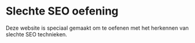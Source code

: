 
# Slechte SEO oefening

Deze website is speciaal gemaakt om te oefenen met het herkennen van slechte SEO technieken.

